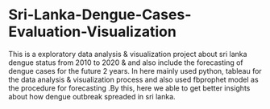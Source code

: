 # Sri-Lanka-Dengue-Cases-Evaluation-Visualization
This is a exploratory data analysis &amp; visualization project about sri lanka dengue status from 2010 to 2020 &amp; and also include the forecasting of dengue cases for the future 2 years. In here mainly used python, tableau for the data analysis &amp; visualization process and also used fbprophet model as the procedure for forecasting .By this, here we able to get better insights about how dengue outbreak spreaded in sri lanka.
